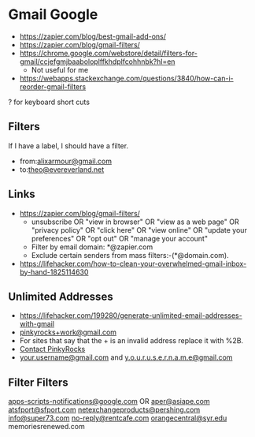 # Gmail Google

* https://zapier.com/blog/best-gmail-add-ons/
* https://zapier.com/blog/gmail-filters/
* https://chrome.google.com/webstore/detail/filters-for-gmail/ccjefgmjbaaboloplffkhdplfcohhnbk?hl=en
	* Not useful for me
* https://webapps.stackexchange.com/questions/3840/how-can-i-reorder-gmail-filters


? for keyboard short cuts

## Filters

If I have a label, I should have a filter.

* from:alixarmour@gmail.com
* to:theo@evereverland.net

## Links

* https://zapier.com/blog/gmail-filters/
	* unsubscribe OR "view in browser" OR "view as a web page" OR "privacy policy" OR "click here" OR "view online" OR "update your preferences" OR "opt out" OR "manage your account"
	* Filter by email domain: *@zapier.com
	* Exclude certain senders from mass filters:-(*@domain.com).
* https://lifehacker.com/how-to-clean-your-overwhelmed-gmail-inbox-by-hand-1825114630


## Unlimited Addresses

* https://lifehacker.com/199280/generate-unlimited-email-addresses-with-gmail
* pinkyrocks+work@gmail.com
* For sites that say that the + is an invalid address replace it with %2B.
* <a href="mailto:pinkyrocks%2Bwork@gmail.com">Contact PinkyRocks</a>
* your.username@gmail.com and y.o.u.r.u.s.e.r.n.a.m.e@gmail.com

## Filter Filters

apps-scripts-notifications@google.com OR
aper@asiape.com
atsfport@sfport.com
netexchangeproducts@pershing.com
info@super73.com
no-reply@rentcafe.com
orangecentral@syr.edu
memoriesrenewed.com

